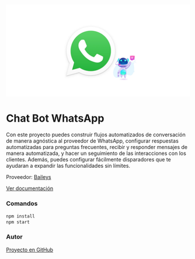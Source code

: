 ![ChatbotWhatsApp cover](/assets/chatbot.png "NASA")

# Chat Bot WhatsApp

Con este proyecto puedes construir flujos automatizados de conversación de manera agnóstica al proveedor de WhatsApp, 
configurar respuestas automatizadas para preguntas frecuentes, recibir y responder mensajes de manera automatizada, 
y hacer un seguimiento de las interacciones con los clientes. Además, puedes configurar fácilmente disparadores que 
te ayudaran a expandir las funcionalidades sin límites. 

Proveedor: [Baileys](https://www.npmjs.com/package/@adiwajshing/baileys)

[Ver documentación](https://bot-whatsapp.netlify.app/)


### Comandos

```
npm install
npm start
```


### Autor

[Proyecto en GitHub](https://github.com/codigoencasa/bot-whatsapp)
